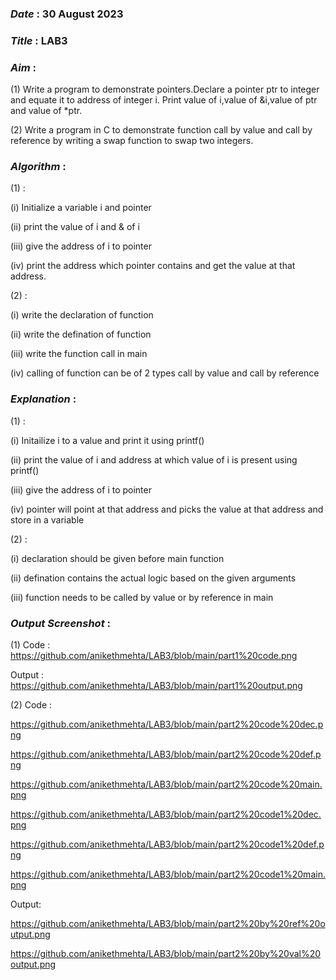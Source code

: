 ### ***Date*** : 30 August 2023
### ***Title*** : LAB3
### ***Aim*** : 

(1) Write a program to demonstrate pointers.Declare a pointer ptr to integer and equate it to address of integer i. Print value of i,value of &i,value of ptr and value of *ptr.

(2) Write a program in C to demonstrate function call by value and call by reference by writing a swap function to swap two integers.

### ***Algorithm*** :

(1) :

   (i) Initialize a variable i and pointer
   
   (ii) print the value of i and & of i
   
   (iii) give the address of i to pointer
   
   (iv) print the address which pointer contains and get the value at that address.

(2) : 

   (i) write the declaration of function
   
   (ii) write the defination of function

   (iii) write the function call in main

   (iv) calling of function can be of 2 types call by value and call by reference

### ***Explanation*** :

(1) : 

   (i) Initailize i to a value and print it using printf()

   (ii) print the value of i and address at which value of i is present using printf()

   (iii) give the address of i to pointer

   (iv) pointer will point at that address and picks the value at that address and store in a variable

(2) :

   (i) declaration should be given before main function 

   (ii) defination contains the actual logic based on the given arguments

   (iii) function needs to be called by value or by reference in main 

### ***Output Screenshot*** :

(1) Code : https://github.com/anikethmehta/LAB3/blob/main/part1%20code.png
    
   Output : https://github.com/anikethmehta/LAB3/blob/main/part1%20output.png

(2) Code : 
   
   https://github.com/anikethmehta/LAB3/blob/main/part2%20code%20dec.png

   https://github.com/anikethmehta/LAB3/blob/main/part2%20code%20def.png

   https://github.com/anikethmehta/LAB3/blob/main/part2%20code%20main.png

   https://github.com/anikethmehta/LAB3/blob/main/part2%20code1%20dec.png

   https://github.com/anikethmehta/LAB3/blob/main/part2%20code1%20def.png

   https://github.com/anikethmehta/LAB3/blob/main/part2%20code1%20main.png

   Output: 

   https://github.com/anikethmehta/LAB3/blob/main/part2%20by%20ref%20output.png

   https://github.com/anikethmehta/LAB3/blob/main/part2%20by%20val%20output.png
    
    
